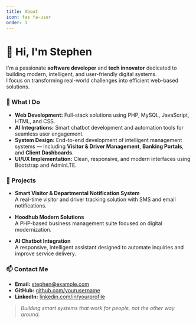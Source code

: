 ```yaml
---
title: About
icon: fas fa-user
order: 1
---
```


# 👋 Hi, I'm Stephen

I'm a passionate **software developer** and **tech innovator** dedicated to building modern, intelligent, and user-friendly digital systems.  
I focus on transforming real-world challenges into efficient web-based solutions.

### 💼 What I Do
- **Web Development:** Full-stack solutions using PHP, MySQL, JavaScript, HTML, and CSS.  
- **AI Integrations:** Smart chatbot development and automation tools for seamless user engagement.  
- **System Design:** End-to-end development of intelligent management systems — including **Visitor & Driver Management**, **Banking Portals**, and **Client Dashboards**.  
- **UI/UX Implementation:** Clean, responsive, and modern interfaces using Bootstrap and AdminLTE.

### 🚀 Projects
- **Smart Visitor & Departmental Notification System**  
  A real-time visitor and driver tracking solution with SMS and email notifications.  

- **Hoodhub Modern Solutions**  
  A PHP-based business management suite focused on digital modernization.

- **AI Chatbot Integration**  
  A responsive, intelligent assistant designed to automate inquiries and improve service delivery.

### 📫 Contact Me
- **Email:** [stephen@example.com](mailto:stevemuiwa736@gmail.com)  
- **GitHub:** [github.com/yourusername](https://github.com/Stephen3779)  
- **LinkedIn:** [linkedin.com/in/yourprofile](https://linkedin.com/in/yourprofile)

> *Building smart systems that work for people, not the other way around.*
